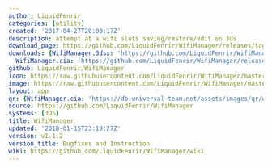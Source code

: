 ```yaml
---
author: LiquidFenrir
categories: [utility]
created: '2017-04-27T20:00:17Z'
description: attempt at a wifi slots saving/restore/edit on 3ds
download_page: https://github.com/LiquidFenrir/WifiManager/releases/tag/v1.1.2
downloads: {WifiManager.3dsx: 'https://github.com/LiquidFenrir/WifiManager/releases/download/v1.1.2/WifiManager.3dsx',
  WifiManager.cia: 'https://github.com/LiquidFenrir/WifiManager/releases/download/v1.1.2/WifiManager.cia'}
github: LiquidFenrir/WifiManager
icon: https://raw.githubusercontent.com/LiquidFenrir/WifiManager/master/meta/icon.png
image: https://raw.githubusercontent.com/LiquidFenrir/WifiManager/master/meta/banner.png
layout: app
qr: {WifiManager.cia: 'https://db.universal-team.net/assets/images/qr/wifimanager.cia.png'}
source: https://github.com/LiquidFenrir/WifiManager
systems: [3DS]
title: WifiManager
updated: '2018-01-15T23:19:27Z'
version: v1.1.2
version_title: Bugfixes and Instruction
wiki: https://github.com/LiquidFenrir/WifiManager/wiki
---
```

